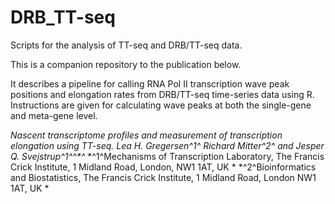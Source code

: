 # DRB_TT-seq

Scripts for the analysis of TT-seq and DRB/TT-seq data.

This is a companion repository to the publication below.  

It describes a pipeline for calling RNA Pol II transcription wave peak positions and elongation rates from DRB/TT-seq time-series data using R.  Instructions are given for calculating wave peaks at both the single-gene and meta-gene level.

*Nascent transcriptome profiles and measurement of transcription elongation using TT-seq.*
*Lea H. Gregersen^1^ Richard Mitter^2^ and Jesper Q. Svejstrup^1^^\*^*
*^1^Mechanisms of Transcription Laboratory, The Francis Crick Institute, 1 Midland Road, London, NW1 1AT, UK  *
*^2^Bioinformatics and Biostatistics, The Francis Crick Institute, 1 Midland Road, London NW1 1AT, UK  *
